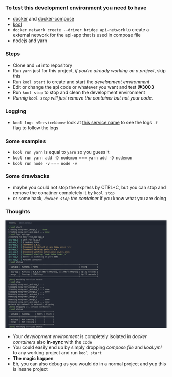 ### To test this development environment you need to have

- [docker](https://docs.docker.com/engine/installation/) and [docker-compose](https://docs.docker.com/compose/install/)
- [kool](https://kool.dev/docs/getting-started/installation)
- `docker network create --driver bridge api-network` to create a external network for the api-app that is used in compose file
- nodejs and yarn

### Steps

- Clone and `cd` into repository
- Run `yarn` just for this project, _if you're already working on a project_, skip this
- Run `kool start` to create and start the _development environment_
- Edit or change the api code or whatever you want and test **@3003**
- Run `kool stop` to stop and clean the development environment
- _Runnig `kool stop` will just remove the container but not your code._

### Logging

- `kool logs <ServiceName>` look at [this service name](https://github.com/minlaxz/easy-rest/blob/41c7a102770e5bec4ddeab7dfbda83547660feb4/docker-compose.yml#L17) to see the logs `-f` flag to follow the logs

### Some examples

- `kool run yarn` is equal to `yarn` so you guess it
- `kool run yarn add -D nodemon` === `yarn add -D nodemon`
- `kool run node -v` === `node -v`

### Some drawbacks

- maybe you could not stop the express by CTRL+C, but you can stop and remove the conatiner completely it by `kool stop`
- or some hack, _`docker stop` the container_ if you know what you are doing

### Thoughts

![Screen Shot](images/0.png)

- Your _development environment_ is completely isolated in _docker containers_ also **in-sync** with the `code`
- You could easily end up by simply dropping _compose file_ and _kool.yml_ to any working project and run `kool start`
- **The magic happen**
- Eh, you can also debug as you would do in a normal project and yup this is insane project
